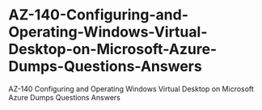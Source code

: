 # AZ-140-Configuring-and-Operating-Windows-Virtual-Desktop-on-Microsoft-Azure-Dumps-Questions-Answers
AZ-140 Configuring and Operating Windows Virtual Desktop on Microsoft Azure Dumps Questions Answers
